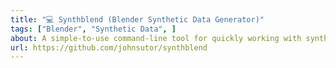 ```yaml
---
title: "💻 Synthblend (Blender Synthetic Data Generator)"
tags: ["Blender", "Synthetic Data", ]
about: A simple-to-use command-line tool for quickly working with synthetic data. With a directory of background images and another with object files and accompanying textures, you can quickly generate thousands of synthetic images to supplement any dataset.
url: https://github.com/johnsutor/synthblend
---
```


